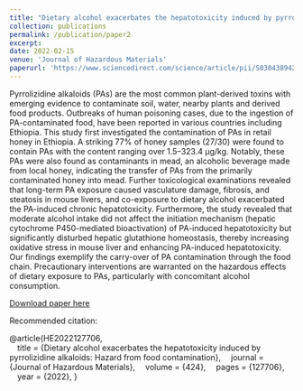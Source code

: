 ```yaml
---
title: "Dietary alcohol exacerbates the hepatotoxicity induced by pyrrolizidine alkaloids: Hazard from food contamination"
collection: publications
permalink: /publication/paper2
excerpt: 
date: 2022-02-15
venue: 'Journal of Hazardous Materials'
paperurl: 'https://www.sciencedirect.com/science/article/pii/S0304389421026741'
---
```

Pyrrolizidine alkaloids (PAs) are the most common plant-derived toxins with emerging evidence to contaminate soil, water, nearby plants and derived food products. Outbreaks of human poisoning cases, due to the ingestion of PA-contaminated food, have been reported in various countries including Ethiopia. This study first investigated the contamination of PAs in retail honey in Ethiopia. A striking 77% of honey samples (27/30) were found to contain PAs with the content ranging over 1.5–323.4 μg/kg. Notably, these PAs were also found as contaminants in mead, an alcoholic beverage made from local honey, indicating the transfer of PAs from the primarily contaminated honey into mead. Further toxicological examinations revealed that long-term PA exposure caused vasculature damage, fibrosis, and steatosis in mouse livers, and co-exposure to dietary alcohol exacerbated the PA-induced chronic hepatotoxicity. Furthermore, the study revealed that moderate alcohol intake did not affect the initiation mechanism (hepatic cytochrome P450-mediated bioactivation) of PA-induced hepatotoxicity but significantly disturbed hepatic glutathione homeostasis, thereby increasing oxidative stress in mouse liver and enhancing PA-induced hepatotoxicity. Our findings exemplify the carry-over of PA contamination through the food chain. Precautionary interventions are warranted on the hazardous effects of dietary exposure to PAs, particularly with concomitant alcohol consumption.

[Download paper here](https://www.sciencedirect.com/science/article/pii/S0304389421026741)

Recommended citation: 


@article{HE2022127706,  
&emsp;title = {Dietary alcohol exacerbates the hepatotoxicity induced by pyrrolizidine alkaloids: Hazard from food contamination},
&emsp;journal = {Journal of Hazardous Materials},
&emsp;volume = {424},
&emsp;pages = {127706},
&emsp;year = {2022},
}
